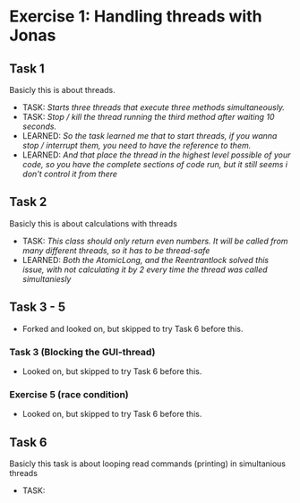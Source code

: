 # Exercise 1: Handling threads with Jonas

## Task 1
Basicly this is about threads.
- TASK: *Starts three threads that execute three methods simultaneously.*
- TASK: *Stop / kill the thread running the third method after waiting 10 seconds.*
- LEARNED: *So the task learned me that to start threads, if you wanna stop / interrupt them, you need to have the reference to them.*
- LEARNED: *And that place the thread in the highest level possible of your code, so you have the complete sections of code run, but it still seems i don't control it from there*

## Task 2
Basicly this is about calculations with threads
- TASK: *This class should only return even numbers. It will be called from many different threads, so it has to be thread-safe*
- LEARNED: *Both the AtomicLong, and the Reentrantlock solved this issue, with not calculating it by 2 every time the thread was called simultaniesly*

## Task 3 - 5
- Forked and looked on, but skipped to try Task 6 before this.

### Task 3 (Blocking the GUI-thread)
- Looked on, but skipped to try Task 6 before this.

### Exercise 5 (race condition)
- Looked on, but skipped to try Task 6 before this.

## Task 6
Basicly this task is about looping read commands (printing) in simultanious threads
- TASK: 
